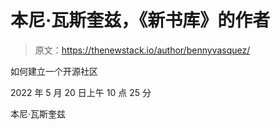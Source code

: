 # 本尼·瓦斯奎兹，《新书库》的作者

> 原文：<https://thenewstack.io/author/bennyvasquez/>

如何建立一个开源社区

2022 年 5 月 20 日上午 10 点 25 分

本尼·瓦斯奎兹